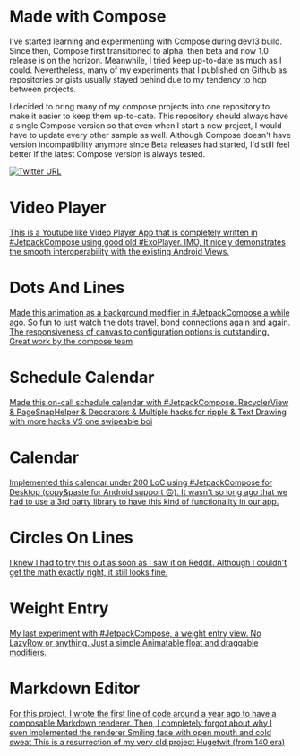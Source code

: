 # Made with Compose

I've started learning and experimenting with Compose during dev13 build. Since then, Compose first transitioned 
to alpha, then beta and now 1.0 release is on the horizon. Meanwhile, I tried keep up-to-date as much as I could. Nevertheless, 
many of my experiments that I published on Github as repositories or gists usually stayed behind due to my tendency to hop between projects.

I decided to bring many of my compose projects into one repository to make it easier to keep them up-to-date. This repository should always have 
a single Compose version so that even when I start a new project, I would have to update every other sample as well. Although Compose
doesn't have version incompatibility anymore since Beta releases had started, I'd still feel better if the latest Compose version 
is always tested.

[![Twitter URL](https://img.shields.io/twitter/url/https/twitter.com/halilozercan.svg?style=social&label=Follow%20%40halilozercan)](https://twitter.com/halilozercan)

# Video Player

[This is a Youtube like Video Player App that is completely written in #JetpackCompose using good old #ExoPlayer. IMO, It nicely demonstrates the smooth interoperability with the existing Android Views.](https://twitter.com/halilozercan/status/1372635576416006146)

# Dots And Lines

[Made this animation as a background modifier in #JetpackCompose a while ago. So fun to just watch the dots travel, bond connections again and again. The responsiveness of canvas to configuration options is outstanding. Great work by the compose team](https://twitter.com/halilozercan/status/1371197797400207368)

# Schedule Calendar

[Made this on-call schedule calendar with #JetpackCompose. RecyclerView & PageSnapHelper & Decorators & Multiple hacks for ripple & Text Drawing with more hacks VS one swipeable boi](https://twitter.com/halilozercan/status/1395862026073817089)

# Calendar

[Implemented this calendar under 200 LoC using #JetpackCompose for Desktop (copy&paste for Android support 🙃). It wasn't so long ago that we had to use a 3rd party library to have this kind of functionality in our app.](https://twitter.com/halilozercan/status/1382432402325262338)

# Circles On Lines

[I knew I had to try this out as soon as I saw it on Reddit. Although I couldn't get the math exactly right, it still looks fine.](https://twitter.com/halilozercan/status/1400202985335148550)

# Weight Entry

[My last experiment with #JetpackCompose, a weight entry view. No LazyRow or anything. Just a simple Animatable float and draggable modifiers.](https://twitter.com/halilozercan/status/1408437121858392064)

# Markdown Editor
[For this project, I wrote the first line of code around a year ago to have a composable Markdown renderer. Then, I completely forgot about why I even implemented the renderer Smiling face with open mouth and cold sweat This is a resurrection of my very old project Hugetwit (from 140 era)](https://twitter.com/halilozercan/status/1424352149664935936)
